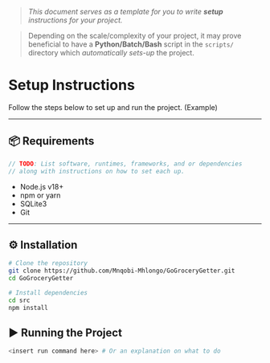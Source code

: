 > *This document serves as a template for you to write **setup** instructions for your project.* 

> Depending on the scale/complexity of your project, it may prove beneficial to have a **Python/Batch/Bash** script in the `scripts/` directory which *automatically sets-up* the project.

# Setup Instructions

Follow the steps below to set up and run the project. (Example)

---

## 📦 Requirements
``` c
// TODO: List software, runtimes, frameworks, and or dependencies
// along with instructions on how to set each up.
```
- Node.js v18+
- npm or yarn
- SQLite3
- Git

---

## ⚙️ Installation
``` bash
# Clone the repository
git clone https://github.com/Mnqobi-Mhlongo/GoGroceryGetter.git
cd GoGroceryGetter

# Install dependencies
cd src
npm install
```

## ▶️ Running the Project
``` bash
<insert run command here> # Or an explanation on what to do
```
